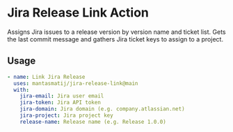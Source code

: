 # Jira Release Link Action

Assigns Jira issues to a release version by version name and ticket list.
Gets the last commit message and gathers Jira ticket keys to assign to a project.

## Usage

```yaml
- name: Link Jira Release
  uses: mantasmatij/jira-release-link@main
  with:
    jira-email: Jira user email
    jira-token: Jira API token
    jira-domain: Jira domain (e.g. company.atlassian.net) 
    jira-project: Jira project key
    release-name: Release name (e.g. Release 1.0.0)
```
